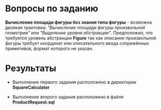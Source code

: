 # Вопросы по заданию
**Вычисление площади фигуры без знания типа фигуры** - возможна двоякая трактовка: *"Вычисление площади фигуры произвольной геометрии"* или *"Выделение уровня абстракции"*. Предположил, что требуется уровень абстракции **Figure** так как описание произвольной фигуры требует координат или описательного ввода сопряжённых примитивов, формат которого не указан.
# Результаты
- Выполнение первого задания расположено в директории **SquareCalculator**

- Выполнение второго задания расположено в файле **ProductRequest.sql**
